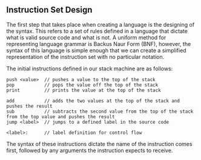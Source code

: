 ## Instruction Set Design

The first step that takes place when creating a language is the designing of the syntax. This refers to a set of rules defined in a language that dictate what is valid source code and what is not. A uniform method for representing language grammar is Backus Naur Form (BNF), however, the syntax of this language is simple enough that we can create a simplified representation of the instruction set with no particular notation.

The initial instructions defined in our stack machine are as follows:

```
push <value>  // pushes a value to the top of the stack
pop           // pops the value off the top of the stack
print         // prints the value at the top of the stack

add           // adds the two values at the top of the stack and pushes the result
sub           // subtracts the second value from the top of the stack from the top value and pushes the result
jump <label>  // jumps to a defined label in the source code

<label>:      // label definition for control flow
```

The syntax of these instructions dictate the name of the instruction comes first, followed by any arguments the instruction expects to receive.